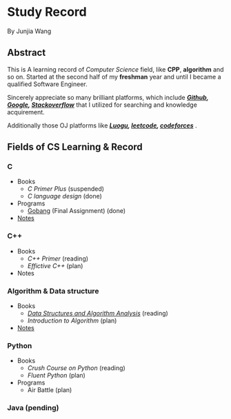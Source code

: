 # Study Record 

By Junjia Wang

 ## Abstract
 This is A learning record of *Computer Science* field, like **CPP**, **algorithm** and so on. Started at the second half of my **freshman** year and until I became a qualified Software Engineer.

Sincerely appreciate so many brilliant platforms, which include 
_**[Github](https://github.com/), 
[Google](https://www.google.com/), [Stackoverflow](https://stackoverflow.com/)**_ that I utilized for searching and knowledge acquirement.

Additionally those OJ platforms like _**[Luogu](https://www.luogu.com.cn/), [leetcode](https://leetcode-cn.com/), [codeforces](https://codeforces.com/)**_ .

## Fields of CS Learning & Record

### C
 * Books 
   * *C Primer Plus* (suspended)
   * *C language design* (done)
 * Programs
   * [Gobang](https://github.com/AkiyamaKunka/Learing_record_Junjia/blob/master/GOBANG.md) (Final Assignment) (done) 
 * [Notes](https://github.com/AkiyamaKunka/Learning_record_Junjia/blob/master/Notes%20for%20C.md)   
### C++
* Books 
  * *C++ Primer* (reading)
  * *Effictive C++* (plan)
* Notes 

### Algorithm & Data structure
 * Books 
   * *[Data Structures and Algorithm Analysis](https://github.com/AkiyamaKunka/Learing_record_Junjia/blob/master/%5BMark_A._Weiss%5D_Data_Structures_and_Algorithm_Anal.pdf)* (reading)
   * *Introduction to Algorithm* (plan)
 * [Notes](https://github.com/AkiyamaKunka/Learing_record_Junjia/blob/master/Notes%20for%20Alogrithms.md) 

### Python 
 * Books 
   * *Crush Course on Python* (reading)
   * *Fluent Python* (plan)
 * Programs
   * Air Battle (plan)
### Java (pending)
 
